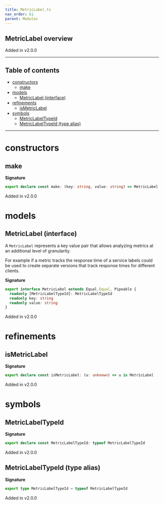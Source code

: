 ```yaml
---
title: MetricLabel.ts
nav_order: 61
parent: Modules
---
```


## MetricLabel overview

Added in v2.0.0

---

<h2 class="text-delta">Table of contents</h2>

- [constructors](#constructors)
  - [make](#make)
- [models](#models)
  - [MetricLabel (interface)](#metriclabel-interface)
- [refinements](#refinements)
  - [isMetricLabel](#ismetriclabel)
- [symbols](#symbols)
  - [MetricLabelTypeId](#metriclabeltypeid)
  - [MetricLabelTypeId (type alias)](#metriclabeltypeid-type-alias)

---

# constructors

## make

**Signature**

```ts
export declare const make: (key: string, value: string) => MetricLabel
```

Added in v2.0.0

# models

## MetricLabel (interface)

A `MetricLabel` represents a key value pair that allows analyzing metrics at
an additional level of granularity.

For example if a metric tracks the response time of a service labels could
be used to create separate versions that track response times for different
clients.

**Signature**

```ts
export interface MetricLabel extends Equal.Equal, Pipeable {
  readonly [MetricLabelTypeId]: MetricLabelTypeId
  readonly key: string
  readonly value: string
}
```

Added in v2.0.0

# refinements

## isMetricLabel

**Signature**

```ts
export declare const isMetricLabel: (u: unknown) => u is MetricLabel
```

Added in v2.0.0

# symbols

## MetricLabelTypeId

**Signature**

```ts
export declare const MetricLabelTypeId: typeof MetricLabelTypeId
```

Added in v2.0.0

## MetricLabelTypeId (type alias)

**Signature**

```ts
export type MetricLabelTypeId = typeof MetricLabelTypeId
```

Added in v2.0.0
